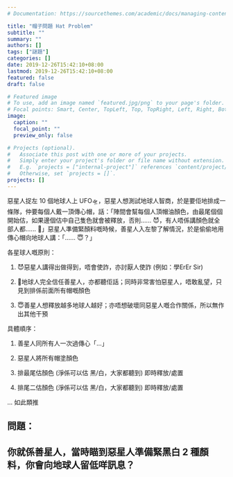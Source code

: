 ```yaml
---
# Documentation: https://sourcethemes.com/academic/docs/managing-content/

title: "帽子問題 Hat Problem"
subtitle: ""
summary: ""
authors: []
tags: ["謎題"]
categories: []
date: 2019-12-26T15:42:10+08:00
lastmod: 2019-12-26T15:42:10+08:00
featured: false
draft: false

# Featured image
# To use, add an image named `featured.jpg/png` to your page's folder.
# Focal points: Smart, Center, TopLeft, Top, TopRight, Left, Right, BottomLeft, Bottom, BottomRight.
image:
  caption: ""
  focal_point: ""
  preview_only: false

# Projects (optional).
#   Associate this post with one or more of your projects.
#   Simply enter your project's folder or file name without extension.
#   E.g. `projects = ["internal-project"]` references `content/project/deep-learning/index.md`.
#   Otherwise, set `projects = []`.
projects: []
---
```

惡星人捉左 10 個地球人上 UFO🛸，惡星人想測試地球人智商，於是要佢地排成一條隊，仲要每個人戴一頂傳心帽，話：「陣間會幫每個人頂帽油顏色，由最尾個個開始估，如果邊個估中自己隻色就會被釋放，否則...... 😈，有人唔係講顏色就全部人都...... 👿」惡星人準備緊顏料嘅時候，善星人入左黎了解情況，於是偷偷地用傳心帽向地球人講：「...... 😇？」

各星球人嘅原則：

1. 😈惡星人講得出做得到，唔會使詐，亦討厭人使詐 (例如：學ErEr Sir)

2. 🥺地球人完全信任善星人，亦都聽佢話；同時非常害怕惡星人，唔敢亂望，只見到排係前面所有帽嘅顏色

3. 😇善星人想釋放越多地球人越好；亦唔想破壞同惡星人嘅合作關係，所以無作出其他干預

具體順序：

1. 善星人同所有人一次過傳心「...」

2. 惡星人將所有帽塗顏色

3. 排最尾估顏色 (淨係可以估 黑/白，大家都聽到) 即時釋放/處置

4. 排尾二估顏色 (淨係可以估 黑/白，大家都聽到) 即時釋放/處置

... 如此類推

## 問題：
## 你就係善星人，當時瞄到惡星人準備緊黑白 2 種顏料，你會向地球人留低咩訊息？
